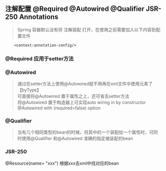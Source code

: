 ## 注解配置 @Required @Autowired @Qualifier JSR-250 Annotations
> Spring 容器默认没有将 注解装配 打开，在使用之前需要加入以下内容到配置文件
```
	<context:annotation-config/>
```

### @Required 应用于setter方法

### @Autowired
> 通过在setter方法上使用@Autowired就不用再在xml文件中使用<property>元素了 【byType】 <br />
可直接将@Autowired 置于属性之上，还可省去setter方法 <br /> 
将@Autowired 置于构造器上可实现auto wiring in by constructor <br />
@Autowired with (required=false) option

### @Qualifier
> 当有几个相同类型的bean的时候，将其中的一个装配给一个属性时，可同时使用@Qualifier 和@Autowired 准确的指定被装配的bean

### JSR-250
@Resource(name= "xxx")  根据xxx去xml中找对应的bean
